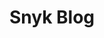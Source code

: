 ---
title: Snyk Blog
description: Level up your open source & cloud native application security knowledge. Stay up to date with news & happenings in cloud, container, serverless security & more!
url: https://snyk.io/blog/
image:
    # url: '/assets/images/cafe.png'
    # alt: 'Cafe'
tags: ['blog', 'cloud', 'container']
pubDate: 2024-02-08
draft: false
---